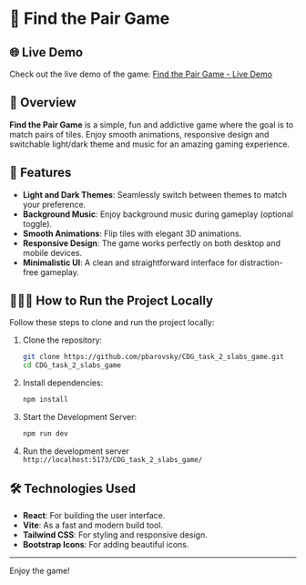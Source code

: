 # 📱 Find the Pair Game 

## 🌐 Live Demo

Check out the live demo of the game: [Find the Pair Game - Live Demo](https://pbarovsky.github.io/CDG_task_2_slabs_game/)

## 🎴 Overview

**Find the Pair Game** is a simple, fun and addictive game where the goal is to match pairs of tiles. Enjoy smooth animations, responsive design and switchable light/dark theme and music for an amazing gaming experience.

## 📖 Features

- **Light and Dark Themes**: Seamlessly switch between themes to match your preference.
- **Background Music**: Enjoy background music during gameplay (optional toggle).
- **Smooth Animations**: Flip tiles with elegant 3D animations.
- **Responsive Design**: The game works perfectly on both desktop and mobile devices.
- **Minimalistic UI**: A clean and straightforward interface for distraction-free gameplay.

## 🧑🏻‍💻 How to Run the Project Locally

Follow these steps to clone and run the project locally:

1. Clone the repository:

   ```bash
   git clone https://github.com/pbarovsky/CDG_task_2_slabs_game.git
   cd CDG_task_2_slabs_game
   ```

2. Install dependencies:

   ```bash
   npm install
   ```

3. Start the Development Server:

   ```bash
   npm run dev
   ```

4. Run the development server `http://localhost:5173/CDG_task_2_slabs_game/`

## 🛠️ Technologies Used

- **React**: For building the user interface.
- **Vite**: As a fast and modern build tool.
- **Tailwind CSS**: For styling and responsive design.
- **Bootstrap Icons**: For adding beautiful icons.

---

Enjoy the game!